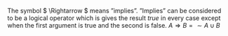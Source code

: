 The symbol $ \Rightarrow $ means ”implies”. ”Implies” can be considered
to be a logical operator which is gives the result *true* in every case
except when the first argument is true and the second is false.
$A \Rightarrow B = \sim A \cup B$
